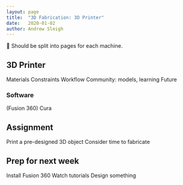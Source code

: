 ```yaml
---
layout: page
title:  "3D Fabrication: 3D Printer"
date:   2020-01-02
author: Andrew Sleigh
---
```



:construction: Should be split into pages for each machine.


<!--more-->

## 3D Printer

Materials
Constraints
Workflow
Community: models, learning
Future


### Software

(Fusion 360)
Cura



## Assignment

Print a pre-designed 3D object 
Consider time to fabricate

## Prep for next week

Install Fusion 360
Watch tutorials
Design something
